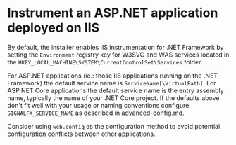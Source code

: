 # Instrument an ASP.NET application deployed on IIS

By default, the installer enables IIS instrumentation for .NET Framework
by setting the `Environment` registry key for W3SVC and WAS services
located in the `HKEY_LOCAL_MACHINE\SYSTEM\CurrentControlSet\Services` folder.

For ASP.NET applications (ie.: those IIS applications running on the .NET Framework) the
default service name is `ServiceName[\VirtualPath]`.
For ASP.NET Core applications the default service name is the entry assembly name, typically
the name of your .NET Core project.
If the defaults above don't fit well with your usage or naming conventions configure `SIGNALFX_SERVICE_NAME` as described in [advanced-config.md](advanced-config.md#configuration-methods).

Consider using `web.config` as the configuration method
to avoid potential configuration conflicts between other applications.
